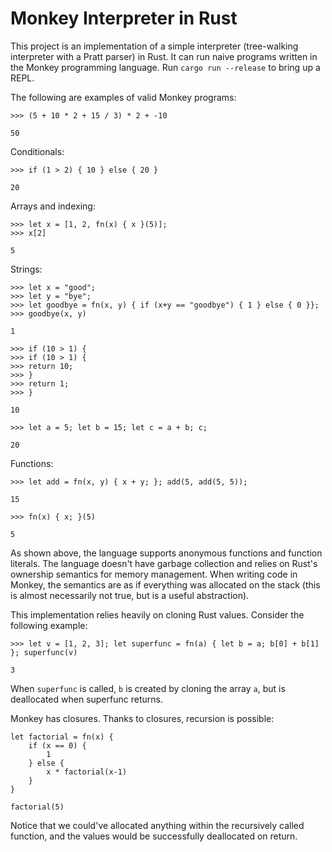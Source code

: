 # Monkey Interpreter in Rust

This project is an implementation of a simple interpreter (tree-walking interpreter with a Pratt parser) in Rust. It can run naive programs written in the Monkey programming language. Run `cargo run --release` to bring up a REPL.

The following are examples of valid Monkey programs:
```
>>> (5 + 10 * 2 + 15 / 3) * 2 + -10

50
```

Conditionals:
```
>>> if (1 > 2) { 10 } else { 20 }

20
```

Arrays and indexing:
```
>>> let x = [1, 2, fn(x) { x }(5)]; 
>>> x[2]

5
```

Strings:
```
>>> let x = "good";
>>> let y = "bye";
>>> let goodbye = fn(x, y) { if (x+y == "goodbye") { 1 } else { 0 }};
>>> goodbye(x, y)

1
```

```
>>> if (10 > 1) {
>>> if (10 > 1) {
>>> return 10;
>>> }
>>> return 1; 
>>> }

10
```

```
>>> let a = 5; let b = 15; let c = a + b; c;

20
```

Functions:
```
>>> let add = fn(x, y) { x + y; }; add(5, add(5, 5));

15
```

```
>>> fn(x) { x; }(5)

5
```

As shown above, the language supports anonymous functions and function literals.
The language doesn't have garbage collection and relies on Rust's ownership
semantics for memory management. When writing code in Monkey, the semantics are
as if everything was allocated on the stack (this is almost necessarily not
true, but is a useful abstraction).

This implementation relies heavily on cloning Rust values. Consider the following example:
```
>>> let v = [1, 2, 3]; let superfunc = fn(a) { let b = a; b[0] + b[1] }; superfunc(v)

3
```

When `superfunc` is called, `b` is created by cloning the array `a`, but is deallocated when superfunc returns.

Monkey has closures. Thanks to closures, recursion is possible:
```
let factorial = fn(x) {
    if (x == 0) {
        1
    } else {
        x * factorial(x-1)
    }
}

factorial(5)
```

Notice that we could've allocated anything within the recursively called
function, and the values would be successfully deallocated on return.